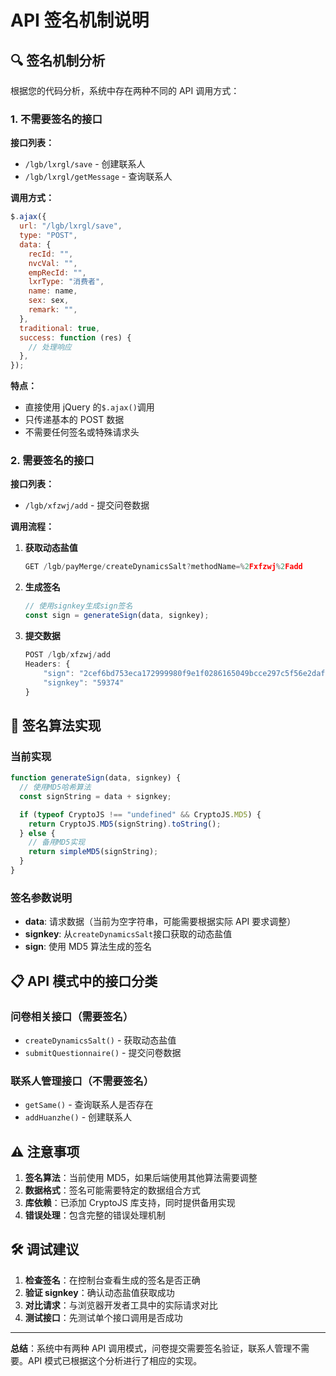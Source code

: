 # API 签名机制说明

## 🔍 签名机制分析

根据您的代码分析，系统中存在两种不同的 API 调用方式：

### 1. 不需要签名的接口

**接口列表：**

- `/lgb/lxrgl/save` - 创建联系人
- `/lgb/lxrgl/getMessage` - 查询联系人

**调用方式：**

```javascript
$.ajax({
  url: "/lgb/lxrgl/save",
  type: "POST",
  data: {
    recId: "",
    nvcVal: "",
    empRecId: "",
    lxrType: "消费者",
    name: name,
    sex: sex,
    remark: "",
  },
  traditional: true,
  success: function (res) {
    // 处理响应
  },
});
```

**特点：**

- 直接使用 jQuery 的`$.ajax()`调用
- 只传递基本的 POST 数据
- 不需要任何签名或特殊请求头

### 2. 需要签名的接口

**接口列表：**

- `/lgb/xfzwj/add` - 提交问卷数据

**调用流程：**

1. **获取动态盐值**

   ```javascript
   GET /lgb/payMerge/createDynamicsSalt?methodName=%2Fxfzwj%2Fadd
   ```

2. **生成签名**

   ```javascript
   // 使用signkey生成sign签名
   const sign = generateSign(data, signkey);
   ```

3. **提交数据**
   ```javascript
   POST /lgb/xfzwj/add
   Headers: {
       "sign": "2cef6bd753eca172999980f9e1f0286165049bcce297c5f56e2daff8f2314cef",
       "signkey": "59374"
   }
   ```

## 🔧 签名算法实现

### 当前实现

```javascript
function generateSign(data, signkey) {
  // 使用MD5哈希算法
  const signString = data + signkey;

  if (typeof CryptoJS !== "undefined" && CryptoJS.MD5) {
    return CryptoJS.MD5(signString).toString();
  } else {
    // 备用MD5实现
    return simpleMD5(signString);
  }
}
```

### 签名参数说明

- **data**: 请求数据（当前为空字符串，可能需要根据实际 API 要求调整）
- **signkey**: 从`createDynamicsSalt`接口获取的动态盐值
- **sign**: 使用 MD5 算法生成的签名

## 📋 API 模式中的接口分类

### 问卷相关接口（需要签名）

- `createDynamicsSalt()` - 获取动态盐值
- `submitQuestionnaire()` - 提交问卷数据

### 联系人管理接口（不需要签名）

- `getSame()` - 查询联系人是否存在
- `addHuanzhe()` - 创建联系人

## ⚠️ 注意事项

1. **签名算法**：当前使用 MD5，如果后端使用其他算法需要调整
2. **数据格式**：签名可能需要特定的数据组合方式
3. **库依赖**：已添加 CryptoJS 库支持，同时提供备用实现
4. **错误处理**：包含完整的错误处理机制

## 🛠️ 调试建议

1. **检查签名**：在控制台查看生成的签名是否正确
2. **验证 signkey**：确认动态盐值获取成功
3. **对比请求**：与浏览器开发者工具中的实际请求对比
4. **测试接口**：先测试单个接口调用是否成功

---

**总结**：系统中有两种 API 调用模式，问卷提交需要签名验证，联系人管理不需要。API 模式已根据这个分析进行了相应的实现。
